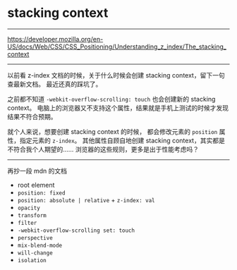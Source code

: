 # stacking context

---

https://developer.mozilla.org/en-US/docs/Web/CSS/CSS_Positioning/Understanding_z_index/The_stacking_context

---

以前看 z-index 文档的时候，关于什么时候会创建 stacking context，留下一句查最新文档。
最近还真的踩坑了。

之前都不知道 `-webkit-overflow-scrolling: touch` 也会创建新的 stacking context。
电脑上的浏览器又不支持这个属性，结果就是手机上测试的时候才发现结果不符合预期。

就个人来说，想要创建 stacking context 的时候，
都会修改元素的 `position` 属性，指定元素的 `z-index`。
其他属性自顾自地创建 stacking context，其实都是不符合我个人期望的……
浏览器的这些规则，更多是出于性能考虑吗？

---

再抄一段 mdn 的文档

+ root element
+ `position: fixed`
+ `position: absolute | relative` + `z-index: val`
+ `opacity`
+ `transform`
+ `filter`
+ `-webkit-overflow-scrolling set: touch`
+ `perspective`
+ `mix-blend-mode`
+ `will-change`
+ `isolation`
